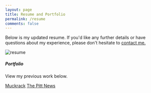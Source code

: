```yaml
---
layout: page
title: Resume and Portfolio
permalink: /resume
comments: false
---
```


<div class="row justify-content-between">
<div class="col-md-8 pr-5">

<p>Below is my updated resume. If you'd like any further details or have questions about my experience, please don't hesitate to <a href="mailto:alexamarzina@gmail.com">contact me.</a></p>

<p class="mb-5"><img class="shadow-lg" src="{{site.baseurl}}/assets/images/resume.jpg" alt="resume" /></p>

</div>

<div class="col-md-4">

<div class="sticky-top sticky-top-80">
<h5>Portfolio</h5>

<p>View my previous work below.</p>

<a target="_blank" href="https://muckrack.com/alexa-marzina" class="btn btn-danger">Muckrack</a> <a target="_blank" href="https://pittnews.com/staff/?writer=Alexa%20Marzina" class="btn btn-warning">The Pitt News</a>

</div>
</div>
</div>
